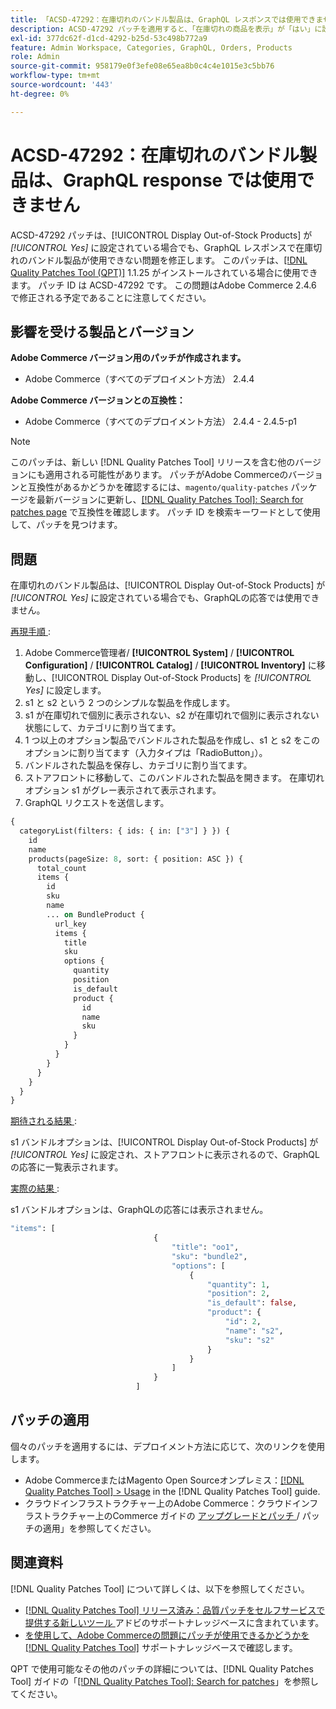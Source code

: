 ```yaml
---
title: 「ACSD-47292：在庫切れのバンドル製品は、GraphQL レスポンスでは使用できません」
description: ACSD-47292 パッチを適用すると、「在庫切れの商品を表示」が「はい」に設定されている場合でも、GraphQL レスポンスで在庫切れのバンドル商品が利用できないAdobe Commerceの問題を修正できます。
exl-id: 377dc62f-d1cd-4292-b25d-53c498b772a9
feature: Admin Workspace, Categories, GraphQL, Orders, Products
role: Admin
source-git-commit: 958179e0f3efe08e65ea8b0c4c4e1015e3c5bb76
workflow-type: tm+mt
source-wordcount: '443'
ht-degree: 0%

---
```


# ACSD-47292：在庫切れのバンドル製品は、GraphQL response では使用できません

ACSD-47292 パッチは、[!UICONTROL Display Out-of-Stock Products] が *[!UICONTROL Yes]* に設定されている場合でも、GraphQL レスポンスで在庫切れのバンドル製品が使用できない問題を修正します。 このパッチは、[[!DNL Quality Patches Tool (QPT)]](/help/announcements/adobe-commerce-announcements/magento-quality-patches-released-new-tool-to-self-serve-quality-patches.md) 1.1.25 がインストールされている場合に使用できます。 パッチ ID は ACSD-47292 です。 この問題はAdobe Commerce 2.4.6 で修正される予定であることに注意してください。

## 影響を受ける製品とバージョン

**Adobe Commerce バージョン用のパッチが作成されます。**

* Adobe Commerce（すべてのデプロイメント方法） 2.4.4

**Adobe Commerce バージョンとの互換性：**

* Adobe Commerce（すべてのデプロイメント方法） 2.4.4 - 2.4.5-p1

>[!NOTE]
>
>このパッチは、新しい [!DNL Quality Patches Tool] リリースを含む他のバージョンにも適用される可能性があります。 パッチがAdobe Commerceのバージョンと互換性があるかどうかを確認するには、`magento/quality-patches` パッケージを最新バージョンに更新し、[[!DNL Quality Patches Tool]: Search for patches page](https://experienceleague.adobe.com/tools/commerce-quality-patches/index.html?lang=ja) で互換性を確認します。 パッチ ID を検索キーワードとして使用して、パッチを見つけます。

## 問題

在庫切れのバンドル製品は、[!UICONTROL Display Out-of-Stock Products] が *[!UICONTROL Yes]* に設定されている場合でも、GraphQLの応答では使用できません。

<u> 再現手順 </u>:

1. Adobe Commerce管理者/ **[!UICONTROL System]** / **[!UICONTROL Configuration]** / **[!UICONTROL Catalog]** / **[!UICONTROL Inventory]** に移動し、[!UICONTROL Display Out-of-Stock Products] を *[!UICONTROL Yes]* に設定します。
1. s1 と s2 という 2 つのシンプルな製品を作成します。
1. s1 が在庫切れで個別に表示されない、s2 が在庫切れで個別に表示されない状態にして、カテゴリに割り当てます。
1. 1 つ以上のオプション製品でバンドルされた製品を作成し、s1 と s2 をこのオプションに割り当てます（入力タイプは「RadioButton」）。
1. バンドルされた製品を保存し、カテゴリに割り当てます。
1. ストアフロントに移動して、このバンドルされた製品を開きます。 在庫切れオプション s1 がグレー表示されて表示されます。
1. GraphQL リクエストを送信します。

```GraphQL
{
  categoryList(filters: { ids: { in: ["3"] } }) {
    id
    name
    products(pageSize: 8, sort: { position: ASC }) {
      total_count
      items {
        id
        sku
        name
        ... on BundleProduct {
          url_key
          items {
            title
            sku
            options {
              quantity
              position
              is_default
              product {
                id
                name
                sku
              }
            }
          }
        }
      }
    }
  }
}
```

<u> 期待される結果 </u>:

s1 バンドルオプションは、[!UICONTROL Display Out-of-Stock Products] が *[!UICONTROL Yes]* に設定され、ストアフロントに表示されるので、GraphQLの応答に一覧表示されます。

<u> 実際の結果 </u>:

s1 バンドルオプションは、GraphQLの応答には表示されません。

```GraphQL
"items": [
                                {
                                    "title": "oo1",
                                    "sku": "bundle2",
                                    "options": [
                                        {
                                            "quantity": 1,
                                            "position": 2,
                                            "is_default": false,
                                            "product": {
                                                "id": 2,
                                                "name": "s2",
                                                "sku": "s2"
                                            }
                                        }
                                    ]
                                }
                            ]
```

## パッチの適用

個々のパッチを適用するには、デプロイメント方法に応じて、次のリンクを使用します。

* Adobe CommerceまたはMagento Open Sourceオンプレミス：[[!DNL Quality Patches Tool] > Usage](https://experienceleague.adobe.com/docs/commerce-operations/tools/quality-patches-tool/usage.html?lang=ja) in the [!DNL Quality Patches Tool] guide.
* クラウドインフラストラクチャー上のAdobe Commerce：クラウドインフラストラクチャー上のCommerce ガイドの [ アップグレードとパッチ ](https://experienceleague.adobe.com/docs/commerce-cloud-service/user-guide/develop/upgrade/apply-patches.html?lang=ja)/ パッチの適用」を参照してください。

## 関連資料

[!DNL Quality Patches Tool] について詳しくは、以下を参照してください。

* [[!DNL Quality Patches Tool]  リリース済み：品質パッチをセルフサービスで提供する新しいツール ](/help/announcements/adobe-commerce-announcements/magento-quality-patches-released-new-tool-to-self-serve-quality-patches.md) アドビのサポートナレッジベースに含まれています。
* [ を使用して、Adobe Commerceの問題にパッチが使用できるかどうかを  [!DNL Quality Patches Tool]](/help/support-tools/patches-available-in-qpt-tool/check-patch-for-magento-issue-with-magento-quality-patches.md) サポートナレッジベースで確認します。

QPT で使用可能なその他のパッチの詳細については、[!DNL Quality Patches Tool] ガイドの「[[!DNL Quality Patches Tool]: Search for patches](https://experienceleague.adobe.com/tools/commerce-quality-patches/index.html?lang=ja)」を参照してください。
